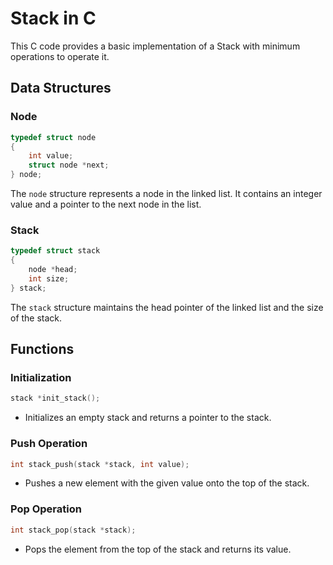 # Stack in C

This C code provides a basic implementation of a Stack with minimum operations to operate it.

## Data Structures

### Node
```c
typedef struct node
{
    int value;
    struct node *next;
} node;
```
The `node` structure represents a node in the linked list. It contains an integer value and a pointer to the next node in the list.

### Stack
```c
typedef struct stack
{
    node *head;
    int size;
} stack;
```
The `stack` structure maintains the head pointer of the linked list and the size of the stack.

## Functions

### Initialization
```c
stack *init_stack();
```
- Initializes an empty stack and returns a pointer to the stack.

### Push Operation
```c
int stack_push(stack *stack, int value);
```
- Pushes a new element with the given value onto the top of the stack.

### Pop Operation
```c
int stack_pop(stack *stack);
```
- Pops the element from the top of the stack and returns its value.